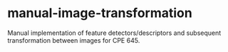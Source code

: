 # manual-image-transformation
Manual implementation of feature detectors/descriptors and subsequent transformation between images for CPE 645.
